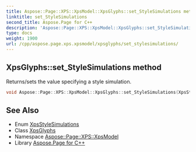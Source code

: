 ```yaml
---
title: Aspose::Page::XPS::XpsModel::XpsGlyphs::set_StyleSimulations method
linktitle: set_StyleSimulations
second_title: Aspose.Page for C++
description: 'Aspose::Page::XPS::XpsModel::XpsGlyphs::set_StyleSimulations method. Returns/sets the value specifying a style simulation in C++.'
type: docs
weight: 1900
url: /cpp/aspose.page.xps.xpsmodel/xpsglyphs/set_stylesimulations/
---
```

## XpsGlyphs::set_StyleSimulations method


Returns/sets the value specifying a style simulation.

```cpp
void Aspose::Page::XPS::XpsModel::XpsGlyphs::set_StyleSimulations(XpsStyleSimulations value)
```

## See Also

* Enum [XpsStyleSimulations](../../xpsstylesimulations/)
* Class [XpsGlyphs](../)
* Namespace [Aspose::Page::XPS::XpsModel](../../)
* Library [Aspose.Page for C++](../../../)
